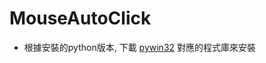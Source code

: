 # MouseAutoClick

* 根據安裝的python版本, 下載 [pywin32](https://sourceforge.net/projects/pywin32/) 對應的程式庫來安裝